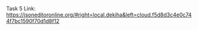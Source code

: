 Task 5 Link: https://jsoneditoronline.org/#right=local.dekiha&left=cloud.f5d8d3c4e0c744f7bc1590f70d1d8f12
